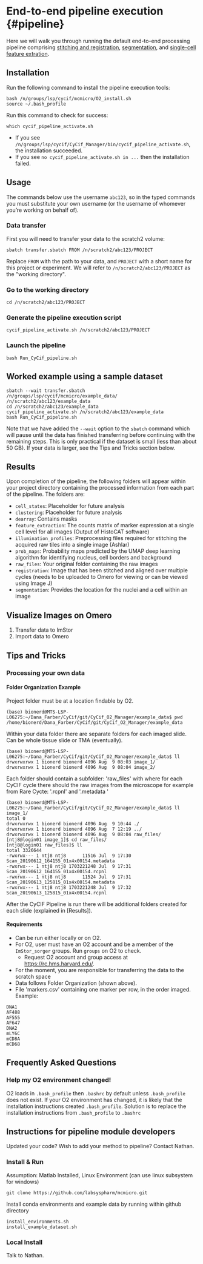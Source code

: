 # End-to-end pipeline execution {#pipeline}

Here we will walk you through running the default end-to-end processing pipeline
comprising [stitching and registration](#stitch), [segmentation](#segment), and
[single-cell feature extration](#features).

## Installation

Run the following command to install the pipeline execution tools:
``` {bash, eval=FALSE}
bash /n/groups/lsp/cycif/mcmicro/O2_install.sh
source ~/.bash_profile
```

Run this command to check for success:
```{bash, eval=FALSE}
which cycif_pipeline_activate.sh
```
* If you see `/n/groups/lsp/cycif/CyCif_Manager/bin/cycif_pipeline_activate.sh`, the
  installation succeeded.
* If you see `no cycif_pipeline_activate.sh in ...` then the installation
  failed.

## Usage

The commands below use the username `abc123`, so in the typed commands you must
substitute your own username (or the username of whomever you’re working on
behalf of).

### Data transfer

First you will need to transfer your data to the scratch2 volume:

```{bash, eval=FALSE}
sbatch transfer.sbatch FROM /n/scratch2/abc123/PROJECT
```

Replace `FROM` with the path to your data, and `PROJECT` with a short name for
this project or experiment. We will refer to `/n/scratch2/abc123/PROJECT` as the
"working directory".

### Go to the working directory

```{bash, eval=FALSE}
cd /n/scratch2/abc123/PROJECT
```

### Generate the pipeline execution script

```{bash, eval=FALSE}
cycif_pipeline_activate.sh /n/scratch2/abc123/PROJECT
```

### Launch the pipeline

```{bash, eval=FALSE}
bash Run_CyCif_pipeline.sh
```

## Worked example using a sample dataset

```{bash, eval=FALSE}
sbatch --wait transfer.sbatch /n/groups/lsp/cycif/mcmicro/example_data/ /n/scratch2/abc123/example_data
cd /n/scratch2/abc123/example_data
cycif_pipeline_activate.sh /n/scratch2/abc123/example_data
bash Run_CyCif_pipeline.sh
```

Note that we have added the `--wait` option to the `sbatch` command which will
pause until the data has finished transferring before continuing with the
remaining steps. This is only practical if the dataset is small (less than about
50 GB). If your data is larger, see the Tips and Tricks section below.

## Results

Upon completion of the pipeline, the following folders will appear within your
project directory containing the processed information from each part of the
pipeline. The folders are:

* `cell_states`: Placeholder for future analysis
* `clustering`: Placeholder for future analysis
* `dearray`: Contains masks
* `feature_extraction`: The counts matrix of marker expression at a single cell
  level for all images (Output of HistoCAT software)
* `illumination_profiles`: Preprocessing files required for stitching the
  acquired raw tiles into a single image (Ashlar)
* `prob_maps`: Probability maps predicted by the UMAP deep learning algorithm
  for identifying nucleus, cell borders and background
* `raw_files`: Your original folder containing the raw images
* `registration`: Image that has been stitched and aligned over multiple cycles
  (needs to be uploaded to Omero for viewing or can be viewed using Image J)
* `segmentation`: Provides the location for the nuclei and a cell within an
  image

## Visualize Images on Omero

1. Transfer data to ImStor
1. Import data to Omero

## Tips and Tricks

### Processing your own data

#### Folder Organization Example
Project folder must be at a location findable by O2.

```{bash, eval=FALSE}
(base) bionerd@MTS-LSP-L06275:~/Dana_Farber/CyCif/git/CyCif_O2_Manager/example_data$ pwd
/home/bionerd/Dana_Farber/CyCif/git/CyCif_O2_Manager/example_data
```

Within your data folder there are separate folders for each imaged slide.
Can be whole tissue slide or TMA (eventually).

```{bash, eval=FALSE}
(base) bionerd@MTS-LSP-L06275:~/Dana_Farber/CyCif/git/CyCif_O2_Manager/example_data$ ll
drwxrwxrwx 1 bionerd bionerd 4096 Aug  9 08:03 image_1/
drwxrwxrwx 1 bionerd bionerd 4096 Aug  9 08:04 image_2/
```

Each folder should contain a subfolder: 'raw_files' with
where for each CyCIF cycle there should the raw images from the microscope
for example from Rare Cycte: '.rcpnl' and '.metadata '

```{bash, eval=FALSE}
(base) bionerd@MTS-LSP-L06275:~/Dana_Farber/CyCif/git/CyCif_O2_Manager/example_data$ ll image_1/
total 0
drwxrwxrwx 1 bionerd bionerd 4096 Aug  9 10:44 ./
drwxrwxrwx 1 bionerd bionerd 4096 Aug  7 12:19 ../
drwxrwxrwx 1 bionerd bionerd 4096 Aug  9 08:04 raw_files/
[ntj8@login01 image_1]$ cd raw_files/
[ntj8@login01 raw_files]$ ll
total 3326644
-rwxrwx--- 1 ntj8 ntj8      11516 Jul  9 17:30 Scan_20190612_164155_01x4x00154.metadata
-rwxrwx--- 1 ntj8 ntj8 1703221248 Jul  9 17:31 Scan_20190612_164155_01x4x00154.rcpnl
-rwxrwx--- 1 ntj8 ntj8      11524 Jul  9 17:31 Scan_20190613_125815_01x4x00154.metadata
-rwxrwx--- 1 ntj8 ntj8 1703221248 Jul  9 17:32 Scan_20190613_125815_01x4x00154.rcpnl
```

After the CyCIF Pipeline is run there will be additional folders created for
each slide (explained in [Results]).

#### Requirements
* Can be run either locally or on O2.
* For O2, user must have an O2 account and be a member of the `ImStor_sorger` groups. Run `groups` on O2 to check.
  * Request O2 account and group access at https://rc.hms.harvard.edu/.
* For the moment, you are responsible for transferring the data to the scratch space
* Data follows Folder Organization (shown above).
* File 'markers.csv' containing one marker per row, in the order imaged. Example:
```{bash, eval=FALSE}
DNA1
AF488
AF555
AF647
DNA2
mLY6C
mCD8A
mCD68
```

## Frequently Asked Questions

### Help my O2 environment changed!
O2 loads in `.bash_profile` then `.bashrc` by default unless `.bash_profile`
does not exist. If your O2 environment has changed, it is likely that the
installation instructions created `.bash_profile`. Solution is to replace the
installation instructions from `.bash_profile` to `.bashrc`

## Instructions for pipeline module developers

Updated your code? Wish to add your method to pipeline? Contact Nathan.

### Install & Run
Assumption: Matlab Installed, Linux Environment (can use linux subsystem for
windows)

```
git clone https://github.com/labsyspharm/mcmicro.git
```

Install conda environments and example data by running within github directory

```
install_environments.sh
install_example_dataset.sh
```

### Local Install
Talk to Nathan.
